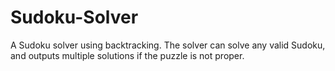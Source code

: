 # Sudoku-Solver
A Sudoku solver using backtracking. The solver can solve any valid Sudoku, and outputs multiple solutions if the puzzle is not proper.
